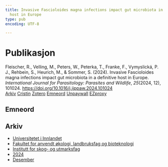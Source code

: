 ```yaml
---
title: Invasive Fascioloides magna infections impact gut microbiota in a definitive
  host in Europe
type: pub
encoding: UTF-8

---
```

<h1>Publikasjon</h1>
<article id="csl-bib-container-V47CUQKE" class="csl-bib-container">
  <div class="csl-bib-body"> <div class="csl-entry">Fleischer, R., Velling, M., Peters, W., Peterka, T., Franke, F., Vymyslická, P. J., Rehbein, S., Heurich, M., &#38; Sommer, S. (2024). Invasive Fascioloides magna infections impact gut microbiota in a definitive host in Europe. <i>International Journal for Parasitology: Parasites and Wildlife</i>, <i>25</i>(2024, 12), 101024. <a href="https://doi.org/10.1016/j.ijppaw.2024.101024">https://doi.org/10.1016/j.ijppaw.2024.101024</a></div> </div>
  <div class="csl-bib-buttons">
    <a href="#taxonomy-article-V47CUQKE" alt="archive" class="csl-bib-button">Arkiv</a>
    <a href="https://app.cristin.no/results/show.jsf?id=2330836" alt="Cristin" class="csl-bib-button">Cristin</a>
    <a href="http://zotero.org/groups/5881554/items/V47CUQKE" alt="Zotero" class="csl-bib-button">Zotero</a>
    <a href="#keywords-article-V47CUQKE" alt="keywords" class="csl-bib-button">Emneord</a>
    <a href="https://doi.org/10.1016/j.ijppaw.2024.101024" alt="Unpaywall" class="csl-bib-button">Unpaywall</a>
    <a href="https://doi.org/10.1016/j.ijppaw.2024.101024" alt="EZproxy" class="csl-bib-button">EZproxy</a>
  </div>
  <div id="csl-bib-meta-container-V47CUQKE"></div>
</article>
<div id="csl-bib-meta-V47CUQKE" class="csl-bib-meta">
  <article id="keywords-article-V47CUQKE" class="keywords-article">
    <h1>Emneord</h1>
    
  </article>
  <article id="taxonomy-article-V47CUQKE" class="taxonomy-article">
    <h1>Arkiv</h1>
    <ul>
      <li>
        <a href="/nn/archive/?key=3DCRN523">Universitetet i Innlandet</a>
      </li>
      <li>
        <a href="/nn/archive/?key=T77LXH6D">Fakultet for anvendt økologi, landbruksfag og bioteknologi</a>
      </li>
      <li>
        <a href="/nn/archive/?key=7TRARPE3">Institutt for skog- og utmarksfag</a>
      </li>
      <li>
        <a href="/nn/archive/?key=A4XX8HDP">2024</a>
      </li>
      <li>
        <a href="/nn/archive/?key=3ADXSI9P">Desember</a>
      </li>
    </ul>
  </article>
</div>

